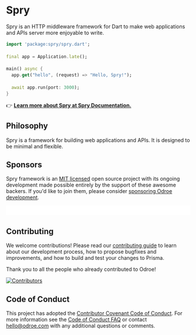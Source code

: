 # Spry

Spry is an HTTP middleware framework for Dart to make web applications and APIs server more enjoyable to write.

```dart
import 'package:spry/spry.dart';

final app = Application.late();

main() async {
  app.get("hello", (request) => "Hello, Spry!");

  await app.run(port: 3000);
}
```

👉 [**Learn more about Spry at Spry Documentation.**](https://spry.fun/)

## Philosophy

Spry is a framework for building web applications and APIs. It is designed to be minimal and flexible.

## Sponsors

Spry framework is an [MIT licensed](LICENSE) open source project with its ongoing development made possible entirely by the support of these awesome backers. If you'd like to join them, please consider [sponsoring Odroe development](https://github.com/sponsors/odroe).

<p align="center">
  <a target="_blank" href="https://github.com/sponsors/odroe#sponsors">
    <img alt="sponsors" src="https://github.com/odroe/.github/raw/main/sponsors.svg">
  </a>
</p>

## Contributing

We welcome contributions! Please read our [contributing guide](CONTRIBUTING.md) to learn about our development process, how to propose bugfixes and improvements, and how to build and test your changes to Prisma.

Thank you to all the people who already contributed to Odroe!

[![Contributors](https://opencollective.com/openodroe/contributors.svg?width=890)](https://github.com/odroe/prisma-dart/graphs/contributors)

## Code of Conduct

This project has adopted the [Contributor Covenant Code of Conduct](CODE_OF_CONDUCT.md). For more information see the [Code of Conduct FAQ](https://www.contributor-covenant.org/faq) or contact [hello@odroe.com](mailto:hello@odroe.com) with any additional questions or comments.
